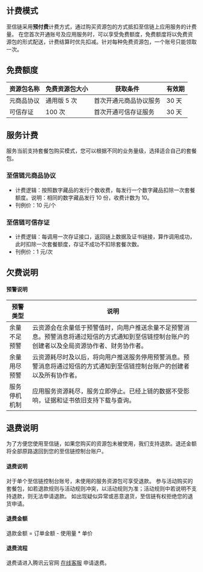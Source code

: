 ## 计费模式
至信链采用**预付费**计费方式，通过购买资源包的方式抵扣至信链上应用服务的计费量。
在您首次开通账号及应用服务时，可以享受免费额度，免费额度将以免费资源包的形式配送，计费结算时优先扣减。针对每种免费资源包，一个账号只能领取一次。

## 免费额度

|资源包名称	|免费资源包大小|	获取条件|	有效期|
|-|-|-|-|
|元商品协议	|通用版 5 次|	首次开通元商品协议服务|	30 天|
|可信存证|	100 次|	首次开通可信存证服务|	30 天|

## 服务计费
服务当前支持套餐包购买模式，您可以根据不同的业务量级，选择适合自己的套餐包。

### 至信链元商品协议
- 计费逻辑：按照数字藏品的发行个数收费，每发行一个数字藏品扣除一次套餐额度。说明：相同的数字藏品发行 10 份，收费计数为 10。
- 刊例价：10 元/个

### 至信链可信存证
- 计费逻辑：每调用一次存证接口，返回链上数据及证书链接，算作调用成功，此时扣除一次套餐额度，存证不成功不扣除套餐次数。
- 刊例价：1 元/次



## 欠费说明

#### 预警说明

|预警类型|	说明|
|-|-|
|余量不足预警|	云资源会在余量低于预警值时，向用户推送余量不足预警消息。预警消息将通过短信的方式通知到至信链控制台账户的创建者以及全局资源协作者、财务协作者。|
|余量用尽预警|	云资源耗尽时及以后，将向用户推送服务停用预警消息。预警消息将通过短信的方式通知到至信链控制台账户的创建者以及所有协作者。|
|服务停机机制|应用服务资源耗尽，服务立即停止。已经上链的数据不受影响，证据和证书依旧支持下载与查询。|

## 退费说明
为了方便您使用至信链，如果您购买的资源包未被使用，我们支持退款。退还金额将全部原路退回到您的至信链控制台账户。
#### 退费说明
对于单个至信链控制台账号，未使用的服务资源包可享受退款。
参与活动购买的套餐包，如若退款规则与活动规则冲突，以活动规则为准；活动规则中若说明不支持退款，则无法申请退款。
如出现疑似异常或恶意退货，至信链有权拒绝您的退货申请。
#### 退费金额
退款金额 = 订单金额 - 使用量 * 单价
#### 退费流程
退费请进入腾讯云官网 [在线客服](https://cloud.tencent.com/act/event/Online_service) 申请退费。
